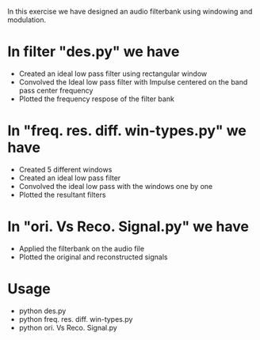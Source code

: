 In this exercise we have designed an audio filterbank using windowing and modulation. 

# In filter "des.py" we have
* Created an ideal low pass filter using rectangular window
* Convolved the Ideal low pass filter with Impulse centered on the band pass center frequency
* Plotted the frequency respose of the filter bank

# In "freq. res. diff. win-types.py" we have 
* Created 5 different windows
* Created an ideal low pass filter
* Convolved the ideal low pass with the windows one by one
* Plotted the resultant filters

# In "ori. Vs Reco. Signal.py" we have
* Applied the filterbank on the audio file
* Plotted the original and reconstructed signals

# Usage
* python des.py
* python freq. res. diff. win-types.py
* python ori. Vs Reco. Signal.py